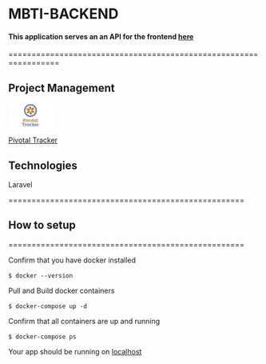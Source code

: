 # MBTI-BACKEND

#### This application serves an an API for the frontend [here](https://github.com/igbominadeveloper/mbti-frontend)

=================================================================

## Project Management

<img src="./public/pt-board.jpg" height="50px" style="display: block; margin-bottom: 1rem;" />

[Pivotal Tracker](https://www.pivotaltracker.com/n/projects/2486976)

## Technologies

Laravel

===================================================

## How to setup

===================================================

Confirm that you have docker installed

```
$ docker --version

```


Pull and Build docker containers
```
$ docker-compose up -d 
```

Confirm that all containers are up and running

```
$ docker-compose ps

```


Your app should be running on [localhost](0.0.0.0:8000)
